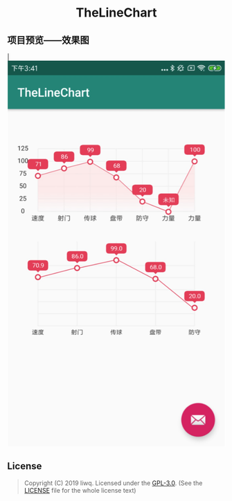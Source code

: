 <h1 align="center">TheLineChart</h1>


## 项目预览——效果图

| ![](https://github.com/LiWeiQiangAndroid/TheLineChart/blob/master/img/1553758906035.jpg?raw=true)  
 
## License
> Copyright (C) 2019 liwq.
> Licensed under the [GPL-3.0](https://www.gnu.org/licenses/gpl.html).
> (See the [LICENSE](https://github.com/LiWeiQiangAndroid/TheLineChart/blob/master/LICENSE) file for the whole license text)
